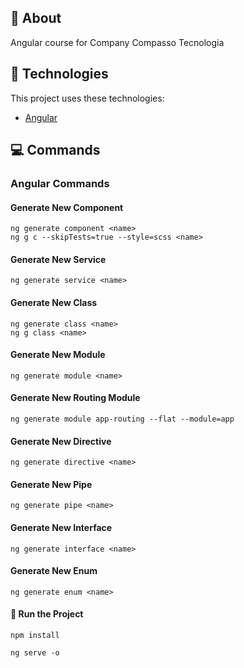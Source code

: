 <div id="about"> 

## :page_facing_up: About
Angular course for Company Compasso Tecnologia
</div>

<div id="tecnologies"> 

## :rocket: Technologies
This project uses these technologies:
- [Angular](https://angular.io/)
</div>

## :computer: Commands 
<div id="commands"> 

### Angular Commands
#### Generate New Component
```ng
ng generate component <name>
ng g c --skipTests=true --style=scss <name>
```
#### Generate New Service
```ng
ng generate service <name>
```
#### Generate New Class
```ng
ng generate class <name> 
ng g class <name> 
```
#### Generate New Module
```ng
ng generate module <name> 
```
#### Generate New Routing Module
```ng
ng generate module app-routing --flat --module=app
```
#### Generate New Directive
```ng
ng generate directive <name>
```
#### Generate New Pipe
```ng
ng generate pipe <name>
```
#### Generate New Interface
```ng
ng generate interface <name>
```
#### Generate New Enum
```ng
ng generate enum <name>
```
#### :memo: Run the Project
```npm
npm install
```
```npm
ng serve -o
```
</div>
